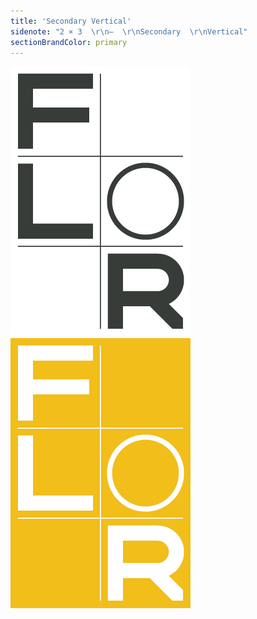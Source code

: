 ```yaml
---
title: 'Secondary Vertical'
sidenote: "2 × 3  \r\n—  \r\nSecondary  \r\nVertical"
sectionBrandColor: primary
---
```


[![](Secondary-Vertical---Black.png)](Secondary-Vertical---Black.eps)
[![](Secondary-Vertical---Yellow-Inverse.png)](Secondary-Vertical---Yellow.eps)
